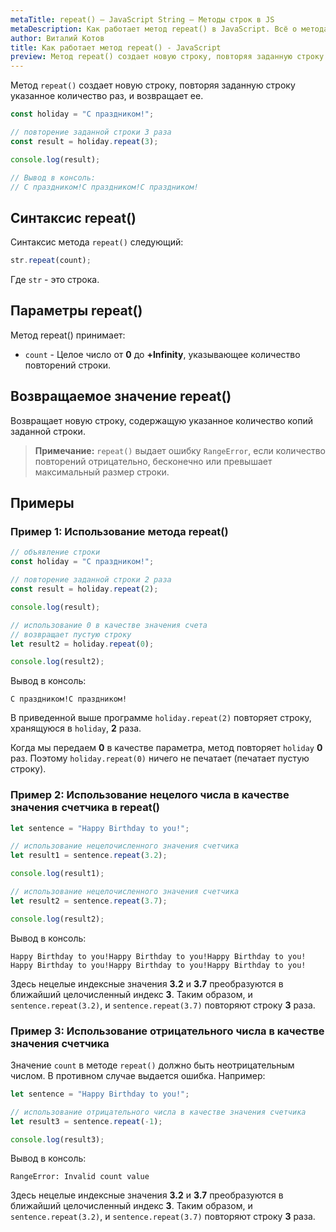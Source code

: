 ```yaml
---
metaTitle: repeat() – JavaScript String – Методы строк в JS
metaDescription: Как работает метод repeat() в JavaScript. Всё о методах работы со строками в JavaScript | База знаний PurpleSchool
author: Виталий Котов
title: Как работает метод repeat() - JavaScript
preview: Метод repeat() создает новую строку, повторяя заданную строку указанное количество раз, и возвращает ее...
---
```


Метод `repeat()` создает новую строку, повторяя заданную строку указанное количество раз, и возвращает ее.

```javascript
const holiday = "С праздником!";

// повторение заданной строки 3 раза
const result = holiday.repeat(3);

console.log(result);

// Вывод в консоль:
// С праздником!С праздником!С праздником!
```

## Синтаксис repeat()

Синтаксис метода `repeat()` следующий:

```javascript
str.repeat(count);
```

Где `str` - это строка.

## Параметры repeat()

Метод repeat() принимает:

- `count` - Целое число от **0** до **+Infinity**, указывающее количество повторений строки.

## Возвращаемое значение repeat()

Возвращает новую строку, содержащую указанное количество копий заданной строки.

> **Примечание:** `repeat()` выдает ошибку `RangeError`, если количество повторений отрицательно, бесконечно или превышает максимальный размер строки.

## Примеры

### Пример 1: Использование метода repeat()

```javascript
// объявление строки
const holiday = "С праздником!";

// повторение заданной строки 2 раза
const result = holiday.repeat(2);

console.log(result);

// использование 0 в качестве значения счета
// возвращает пустую строку
let result2 = holiday.repeat(0);

console.log(result2);
```

Вывод в консоль:

```
С праздником!С праздником!
```

В приведенной выше программе `holiday.repeat(2)` повторяет строку, хранящуюся в `holiday`, **2** раза.

Когда мы передаем **0** в качестве параметра, метод повторяет `holiday` **0** раз. Поэтому `holiday.repeat(0)` ничего не печатает (печатает пустую строку).

### Пример 2: Использование нецелого числа в качестве значения счетчика в repeat()

```javascript
let sentence = "Happy Birthday to you!";

// использование нецелочисленного значения счетчика
let result1 = sentence.repeat(3.2);

console.log(result1);

// использование нецелочисленного значения счетчика
let result2 = sentence.repeat(3.7);

console.log(result2);
```

Вывод в консоль:

```
Happy Birthday to you!Happy Birthday to you!Happy Birthday to you!
Happy Birthday to you!Happy Birthday to you!Happy Birthday to you!
```

Здесь нецелые индексные значения **3.2** и **3.7** преобразуются в ближайший целочисленный индекс **3**. Таким образом, и `sentence.repeat(3.2)`, и `sentence.repeat(3.7)` повторяют строку **3** раза.

### Пример 3: Использование отрицательного числа в качестве значения счетчика

Значение `count` в методе `repeat()` должно быть неотрицательным числом. В противном случае выдается ошибка. Например:

```javascript
let sentence = "Happy Birthday to you!";

// использование отрицательного числа в качестве значения счетчика
let result3 = sentence.repeat(-1);

console.log(result3);
```

Вывод в консоль:

```
RangeError: Invalid count value
```

Здесь нецелые индексные значения **3.2** и **3.7** преобразуются в ближайший целочисленный индекс **3**. Таким образом, и `sentence.repeat(3.2)`, и `sentence.repeat(3.7)` повторяют строку **3** раза.
